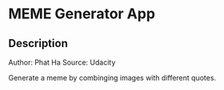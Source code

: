 # MEME Generator App

## Description

Author: Phat Ha
Source: Udacity

Generate a meme by combinging images with different quotes.